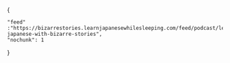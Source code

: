 {

    "feed" :"https://bizarrestories.learnjapanesewhilesleeping.com/feed/podcast/learn-japanese-with-bizarre-stories",
    "nochunk": 1
}